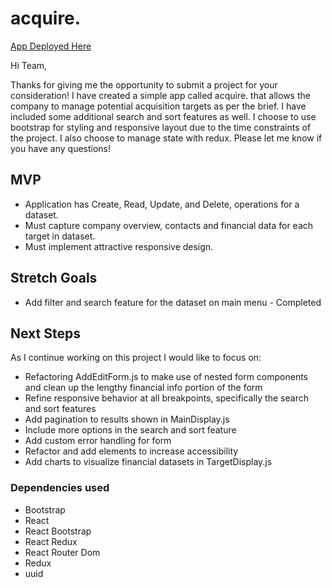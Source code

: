 # acquire.

[App Deployed Here](https://e-c-carter-acquire.netlify.app/)

Hi Team, 

Thanks for giving me the opportunity to submit a project for your consideration! I have created a simple app called acquire. that allows the company to manage potential acquisition targets as per the brief. I have included some additional search and sort features as well. I choose to use bootstrap for styling and responsive layout due to the time constraints of the project. I also choose to manage state with redux. Please let me know if you have any questions!

## MVP
  -  Application has Create, Read, Update, and Delete, operations for a dataset. 
  -  Must capture company overview, contacts and financial data for each target in dataset.
  -  Must implement attractive responsive design.
  
## Stretch Goals
  - Add filter and search feature for the dataset on main menu - Completed
  

## Next Steps
As I continue working on this project I would like to focus on:
  - Refactoring AddEditForm.js to make use of nested form components and clean up the lengthy financial info portion of the form
  - Refine responsive behavior at all breakpoints, specifically the search and sort features
  - Add pagination to results shown in MainDisplay.js
  - Include more options in the search and sort feature
  - Add custom error handling for form
  - Refactor and add elements to increase accessibility 
  - Add charts to visualize financial datasets in TargetDisplay.js


### Dependencies used
  - Bootstrap
  - React
  - React Bootstrap
  - React Redux
  - React Router Dom
  - Redux
  - uuid
 







